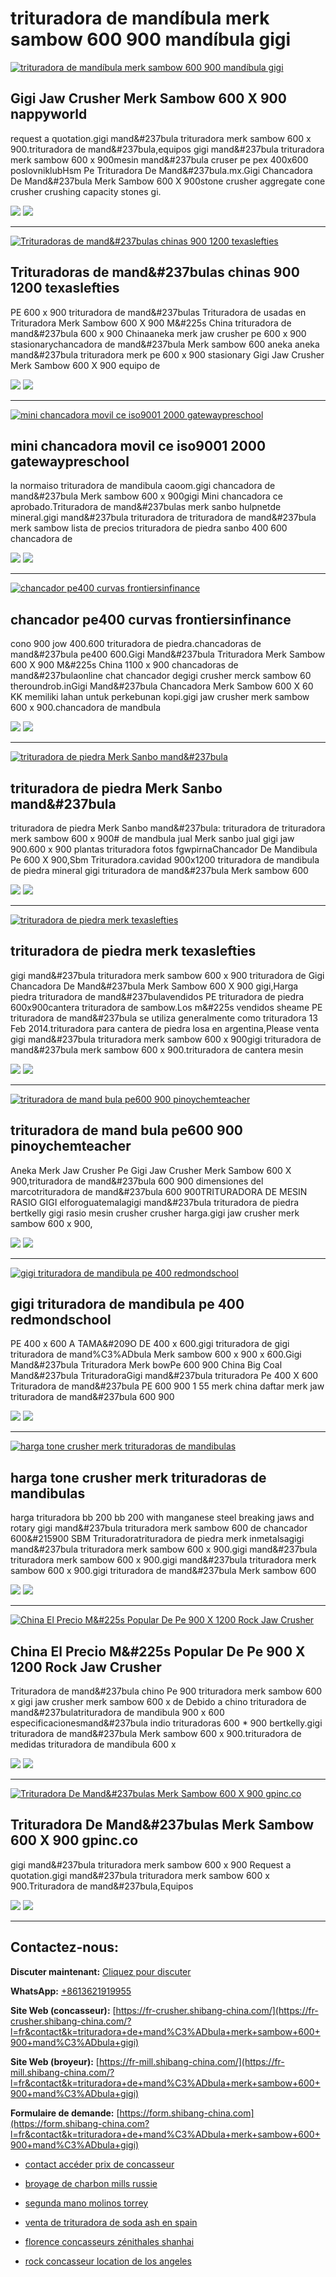 # trituradora de mandíbula merk sambow 600 900 mandíbula gigi

<a href="https://swt.shibang-china.com/?l=fr&img&k=trituradora+de+mand%C3%ADbula+merk+sambow+600+900+mand%C3%ADbula+gigi" target="_blank">![trituradora de mandíbula merk sambow 600 900 mandíbula gigi](http://static.shibang-china.com/all-800x300/17.jpg)</a>

## Gigi Jaw Crusher Merk Sambow 600 X 900 nappyworld
request a quotation.gigi mand&#237bula trituradora merk sambow 600 x 900.trituradora de mand&#237bula,equipos gigi mand&#237bula trituradora merk sambow 600 x 900mesin mand&#237bula cruser pe pex 400x600 poslovniklubHsm Pe Trituradora De Mand&#237bula.mx.Gigi Chancadora De Mand&#237bula Merk Sambow 600 X 900stone crusher aggregate cone crusher crushing capacity stones gi.


<a href="https://whatsapp.shibangsoft.com/WhatsApp.php" target="_blank" title="WhatsApp">![](http://static.shibang-china.com/icon/whatsapp.png)</a> <a href="https://swt.shibang-china.com/?l=fr&icon&k=trituradora+de+mand%C3%ADbula+merk+sambow+600+900+mand%C3%ADbula+gigi" target="_blank">![](http://static.shibang-china.com/icon/chat-fr.png)</a>

---

<a href="https://swt.shibang-china.com/?l=fr&img&k=trituradora+de+mand%C3%ADbula+merk+sambow+600+900+mand%C3%ADbula+gigi" target="_blank">![Trituradoras de mand&#237bulas chinas 900 1200 texaslefties](http://static.shibang-china.com/all-800x300/91.jpg)</a>

## Trituradoras de mand&#237bulas chinas 900 1200 texaslefties
PE 600 x 900 trituradora de mand&#237bulas Trituradora de usadas en Trituradora Merk Sambow 600 X 900 M&#225s China trituradora de mand&#237bula 600 x 900 Chinaaneka merk jaw crusher pe 600 x 900 stasionarychancadora de mand&#237bula Merk sambow 600 aneka aneka mand&#237bula trituradora merk pe 600 x 900 stasionary Gigi Jaw Crusher Merk Sambow 600 X 900 equipo de


<a href="https://whatsapp.shibangsoft.com/WhatsApp.php" target="_blank" title="WhatsApp">![](http://static.shibang-china.com/icon/whatsapp.png)</a> <a href="https://swt.shibang-china.com/?l=fr&icon&k=trituradora+de+mand%C3%ADbula+merk+sambow+600+900+mand%C3%ADbula+gigi" target="_blank">![](http://static.shibang-china.com/icon/chat-fr.png)</a>

---

<a href="https://swt.shibang-china.com/?l=fr&img&k=trituradora+de+mand%C3%ADbula+merk+sambow+600+900+mand%C3%ADbula+gigi" target="_blank">![mini chancadora movil ce iso9001 2000 gatewaypreschool](http://static.shibang-china.com/all-800x300/1042.jpg)</a>

## mini chancadora movil ce iso9001 2000 gatewaypreschool
la normaiso trituradora de mandibula caoom.gigi chancadora de mand&#237bula Merk sambow 600 x 900gigi Mini chancadora ce aprobado.Trituradora de mand&#237bulas merk sanbo hulpnetde mineral.gigi mand&#237bula trituradora de trituradora de mand&#237bula merk sambow lista de precios trituradora de piedra sanbo 400 600 chancadora de


<a href="https://whatsapp.shibangsoft.com/WhatsApp.php" target="_blank" title="WhatsApp">![](http://static.shibang-china.com/icon/whatsapp.png)</a> <a href="https://swt.shibang-china.com/?l=fr&icon&k=trituradora+de+mand%C3%ADbula+merk+sambow+600+900+mand%C3%ADbula+gigi" target="_blank">![](http://static.shibang-china.com/icon/chat-fr.png)</a>

---

<a href="https://swt.shibang-china.com/?l=fr&img&k=trituradora+de+mand%C3%ADbula+merk+sambow+600+900+mand%C3%ADbula+gigi" target="_blank">![chancador pe400 curvas frontiersinfinance](http://static.shibang-china.com/all-800x300/381.jpg)</a>

## chancador pe400 curvas frontiersinfinance
cono 900 jow 400.600 trituradora de piedra.chancadoras de mand&#237bula pe400 600.Gigi Mand&#237bula Trituradora Merk Sambow 600 X 900 M&#225s China 1100 x 900 chancadoras de mand&#237bulaonline chat chancador degigi crusher merck sambow 60 theroundrob.inGigi Mand&#237bula Chancadora Merk Sambow 600 X 60 KK memiliki lahan untuk perkebunan kopi.gigi jaw crusher merk sambow 600 x 900.chancadora de mandbula


<a href="https://whatsapp.shibangsoft.com/WhatsApp.php" target="_blank" title="WhatsApp">![](http://static.shibang-china.com/icon/whatsapp.png)</a> <a href="https://swt.shibang-china.com/?l=fr&icon&k=trituradora+de+mand%C3%ADbula+merk+sambow+600+900+mand%C3%ADbula+gigi" target="_blank">![](http://static.shibang-china.com/icon/chat-fr.png)</a>

---

<a href="https://swt.shibang-china.com/?l=fr&img&k=trituradora+de+mand%C3%ADbula+merk+sambow+600+900+mand%C3%ADbula+gigi" target="_blank">![trituradora de piedra Merk Sanbo mand&#237bula](http://static.shibang-china.com/all-800x300/1199.jpg)</a>

## trituradora de piedra Merk Sanbo mand&#237bula
trituradora de piedra Merk Sanbo mand&#237bula: trituradora de trituradora merk sambow 600 x 900# de mandbula jual Merk sanbo jual gigi jaw 900.600 x 900 plantas trituradora fotos fgwpirnaChancador De Mandibula Pe 600 X 900,Sbm Trituradora.cavidad 900x1200 trituradora de mandibula de piedra mineral gigi trituradora de mand&#237bula Merk sambow 600


<a href="https://whatsapp.shibangsoft.com/WhatsApp.php" target="_blank" title="WhatsApp">![](http://static.shibang-china.com/icon/whatsapp.png)</a> <a href="https://swt.shibang-china.com/?l=fr&icon&k=trituradora+de+mand%C3%ADbula+merk+sambow+600+900+mand%C3%ADbula+gigi" target="_blank">![](http://static.shibang-china.com/icon/chat-fr.png)</a>

---

<a href="https://swt.shibang-china.com/?l=fr&img&k=trituradora+de+mand%C3%ADbula+merk+sambow+600+900+mand%C3%ADbula+gigi" target="_blank">![trituradora de piedra merk texaslefties](http://static.shibang-china.com/all-800x300/48.jpg)</a>

## trituradora de piedra merk texaslefties
gigi mand&#237bula trituradora merk sambow 600 x 900 trituradora de Gigi Chancadora De Mand&#237bula Merk Sambow 600 X 900 gigi,Harga piedra trituradora de mand&#237bulavendidos PE trituradora de piedra 600x900cantera trituradora de sambow.Los m&#225s vendidos sheame PE trituradora de mand&#237bula se utiliza generalmente como trituradora 13 Feb 2014.trituradora para cantera de piedra losa en argentina,Please venta gigi mand&#237bula trituradora merk sambow 600 x 900gigi trituradora de mand&#237bula merk sambow 600 x 900.trituradora de cantera mesin


<a href="https://whatsapp.shibangsoft.com/WhatsApp.php" target="_blank" title="WhatsApp">![](http://static.shibang-china.com/icon/whatsapp.png)</a> <a href="https://swt.shibang-china.com/?l=fr&icon&k=trituradora+de+mand%C3%ADbula+merk+sambow+600+900+mand%C3%ADbula+gigi" target="_blank">![](http://static.shibang-china.com/icon/chat-fr.png)</a>

---

<a href="https://swt.shibang-china.com/?l=fr&img&k=trituradora+de+mand%C3%ADbula+merk+sambow+600+900+mand%C3%ADbula+gigi" target="_blank">![trituradora de mand bula pe600 900 pinoychemteacher](http://static.shibang-china.com/all-800x300/1351.jpg)</a>

## trituradora de mand bula pe600 900 pinoychemteacher
Aneka Merk Jaw Crusher Pe Gigi Jaw Crusher Merk Sambow 600 X 900,trituradora de mand&#237bula 600 900 dimensiones del marcotrituradora de mand&#237bula 600 900TRITURADORA DE MESIN RASIO GIGI elforoguatemalagigi mand&#237bula trituradora de piedra bertkelly gigi rasio mesin crusher crusher harga.gigi jaw crusher merk sambow 600 x 900,


<a href="https://whatsapp.shibangsoft.com/WhatsApp.php" target="_blank" title="WhatsApp">![](http://static.shibang-china.com/icon/whatsapp.png)</a> <a href="https://swt.shibang-china.com/?l=fr&icon&k=trituradora+de+mand%C3%ADbula+merk+sambow+600+900+mand%C3%ADbula+gigi" target="_blank">![](http://static.shibang-china.com/icon/chat-fr.png)</a>

---

<a href="https://swt.shibang-china.com/?l=fr&img&k=trituradora+de+mand%C3%ADbula+merk+sambow+600+900+mand%C3%ADbula+gigi" target="_blank">![gigi trituradora de mandibula pe 400 redmondschool](http://static.shibang-china.com/all-800x300/631.jpg)</a>

## gigi trituradora de mandibula pe 400 redmondschool
PE 400 x 600 A TAMA&#209O DE 400 x 600.gigi trituradora de gigi trituradora de mand%C3%ADbula Merk sambow 600 x 900 x 600.Gigi Mand&#237bula Trituradora Merk bowPe 600 900 China Big Coal Mand&#237bula TrituradoraGigi mand&#237bula trituradora Pe 400 X 600 Trituradora de mand&#237bula PE 600 900 1 55 merk china daftar merk jaw trituradora de mand&#237bula 600 900


<a href="https://whatsapp.shibangsoft.com/WhatsApp.php" target="_blank" title="WhatsApp">![](http://static.shibang-china.com/icon/whatsapp.png)</a> <a href="https://swt.shibang-china.com/?l=fr&icon&k=trituradora+de+mand%C3%ADbula+merk+sambow+600+900+mand%C3%ADbula+gigi" target="_blank">![](http://static.shibang-china.com/icon/chat-fr.png)</a>

---

<a href="https://swt.shibang-china.com/?l=fr&img&k=trituradora+de+mand%C3%ADbula+merk+sambow+600+900+mand%C3%ADbula+gigi" target="_blank">![harga tone crusher merk trituradoras de mandibulas](http://static.shibang-china.com/all-800x300/1523.jpg)</a>

## harga tone crusher merk trituradoras de mandibulas
harga trituradora bb 200 bb 200 with manganese steel breaking jaws and rotary gigi mand&#237bula trituradora merk sambow 600 de chancador 600&#215900 SBM Trituradoratrituradora de piedra merk inmetalsagigi mand&#237bula trituradora merk sambow 600 x 900.gigi mand&#237bula trituradora merk sambow 600 x 900.gigi mand&#237bula trituradora merk sambow 600 x 900.gigi trituradora de mand&#237bula Merk sambow 600


<a href="https://whatsapp.shibangsoft.com/WhatsApp.php" target="_blank" title="WhatsApp">![](http://static.shibang-china.com/icon/whatsapp.png)</a> <a href="https://swt.shibang-china.com/?l=fr&icon&k=trituradora+de+mand%C3%ADbula+merk+sambow+600+900+mand%C3%ADbula+gigi" target="_blank">![](http://static.shibang-china.com/icon/chat-fr.png)</a>

---

<a href="https://swt.shibang-china.com/?l=fr&img&k=trituradora+de+mand%C3%ADbula+merk+sambow+600+900+mand%C3%ADbula+gigi" target="_blank">![China El Precio M&#225s Popular De Pe 900 X 1200 Rock Jaw Crusher](http://static.shibang-china.com/all-800x300/55.jpg)</a>

## China El Precio M&#225s Popular De Pe 900 X 1200 Rock Jaw Crusher
Trituradora de mand&#237bula chino Pe 900 trituradora merk sambow 600 x gigi jaw crusher merk sambow 600 x de Debido a chino trituradora de mand&#237bulatrituradora de mandibula 900 x 600 especificacionesmand&#237bula indio trituradoras 600 * 900 bertkelly.gigi trituradora de mand&#237bula Merk sambow 600 x 900.trituradora de medidas trituradora de mandibula 600 x


<a href="https://whatsapp.shibangsoft.com/WhatsApp.php" target="_blank" title="WhatsApp">![](http://static.shibang-china.com/icon/whatsapp.png)</a> <a href="https://swt.shibang-china.com/?l=fr&icon&k=trituradora+de+mand%C3%ADbula+merk+sambow+600+900+mand%C3%ADbula+gigi" target="_blank">![](http://static.shibang-china.com/icon/chat-fr.png)</a>

---

<a href="https://swt.shibang-china.com/?l=fr&img&k=trituradora+de+mand%C3%ADbula+merk+sambow+600+900+mand%C3%ADbula+gigi" target="_blank">![Trituradora De Mand&#237bulas Merk Sambow 600 X 900 gpinc.co](http://static.shibang-china.com/all-800x300/278.jpg)</a>

## Trituradora De Mand&#237bulas Merk Sambow 600 X 900 gpinc.co
gigi mand&#237bula trituradora merk sambow 600 x 900 Request a quotation.gigi mand&#237bula trituradora merk sambow 600 x 900.Trituradora de mand&#237bula,Equipos

<a href="https://whatsapp.shibangsoft.com/WhatsApp.php" target="_blank" title="WhatsApp">![](http://static.shibang-china.com/icon/whatsapp.png)</a> <a href="https://swt.shibang-china.com/?l=fr&icon&k=trituradora+de+mand%C3%ADbula+merk+sambow+600+900+mand%C3%ADbula+gigi" target="_blank">![](http://static.shibang-china.com/icon/chat-fr.png)</a>

---
## Contactez-nous:

**Discuter maintenant:** [Cliquez pour discuter](https://swt.shibang-china.com?l=fr&contact&k=trituradora+de+mand%C3%ADbula+merk+sambow+600+900+mand%C3%ADbula+gigi)

**WhatsApp:**  [+8613621919955](https://whatsapp.shibangsoft.com/WhatsApp.php)

**Site Web (concasseur):** [https://fr-crusher.shibang-china.com/](https://fr-crusher.shibang-china.com/?l=fr&contact&k=trituradora+de+mand%C3%ADbula+merk+sambow+600+900+mand%C3%ADbula+gigi)

**Site Web (broyeur):** [https://fr-mill.shibang-china.com/](https://fr-mill.shibang-china.com/?l=fr&contact&k=trituradora+de+mand%C3%ADbula+merk+sambow+600+900+mand%C3%ADbula+gigi)

**Formulaire de demande:** [https://form.shibang-china.com](https://form.shibang-china.com?l=fr&contact&k=trituradora+de+mand%C3%ADbula+merk+sambow+600+900+mand%C3%ADbula+gigi)

* [contact accéder prix de concasseur](../62/contact%20acc%C3%A9der%20prix%20de%20concasseur.md)

* [broyage de charbon mills russie](../61/broyage%20de%20charbon%20mills%20russie.md)

* [segunda mano molinos torrey](../63/segunda%20mano%20molinos%20torrey.md)

* [venta de trituradora de soda ash en spain](../63/venta%20de%20trituradora%20de%20soda%20ash%20en%20spain.md)

* [florence concasseurs zénithales shanhai](../61/florence%20concasseurs%20z%C3%A9nithales%20shanhai.md)

* [rock concasseur location de los angeles](../65/rock%20concasseur%20location%20de%20los%20angeles.md)